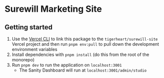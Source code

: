# Surewill Marketing Site

## Getting started

1. Use the [Vercel CLI](https://vercel.com/docs/cli) to link this package to the `tigerheart/surewill-site` Vercel project and then run `pnpm env:pull` to pull down the development environment variables
2. Install dependencies with `pnpm install` (do this from the root of the monorepo)
3. Run `pnpm dev` to run the application on `localhost:3001`
   - The Sanity Dashboard will run at `localhost:3001/admin/studio`
